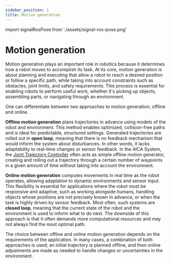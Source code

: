 ```yaml
---
sidebar_position: 1
title: Motion generation
---
```


import signalRosPose from './assets/signal-ros-pose.png'

# Motion generation

Motion generation plays an important role in robotics because it determines how a robot moves to accomplish its task. At
its core, motion generation is about planning and executing that allow a robot to reach a desired position or follow a
specific path, while taking into account constraints such as obstacles, joint limits, and safety requirements. This
process is essential for enabling robots to perform useful work, whether it's picking up objects, assembling parts, or
navigating through an environment.

One can differentiate between two approaches to motion generation; offline and online.

**Offline motion generation** plans trajectories in advance using models of the robot and environment. This method
enables optimized, collision-free paths and is ideal for predictable, structured settings. Generated trajectories are
rolled out in **open loop**, meaning that there is no feedback mechanism that would inform the system about
disturbances. In other words, it lacks adaptability to real-time changes or sensor feedback. In the AICA System, the
[Joint Trajectory Controller](../guides/jtc-guide.md) often acts as simple offline motion generator, creating and
rolling out a trajectory through a certain number of waypoints in a given amount of time without taking into account the
environment.

**Online motion generation** computes movements in real time as the robot operates, allowing adaptation to dynamic
environments and sensor input. This flexibility is essential for applications where the robot must be responsive and
adaptive, such as working alongside humans, handling objects whose positions are not precisely known in advance, or when
the task is highly driven by sensor feedback. Most often, such systems are **closed loop**, meaning that the current
state of the robot and the environment is used to inform what to do next. The downside of this approach is that it often
demands more computational resources and may not always find the most optimal path.

The choice between offline and online motion generation depends on the requirements of the application. In many cases, a
combination of both approaches is used; an initial trajectory is planned offline, and then online adjustments are made
as needed to handle changes or uncertainties in the environment.
